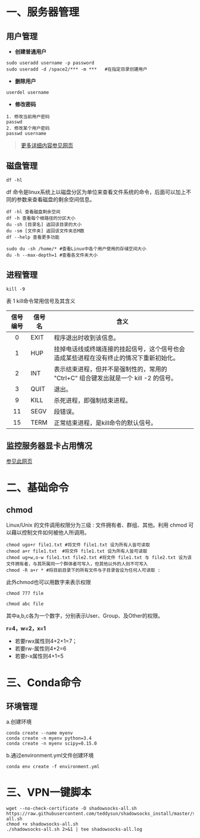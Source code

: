 # 一、服务器管理
## 用户管理
* **创建普通用户**
```shell
sudo useradd username -p password
sudo useradd -d /space2/*** -m ***   #在指定目录创建用户
```
* **删除用户**
```shell
userdel username
```
* **修改密码**
```shell
1. 修改当前用户密码
passwd 
2. 修改某个用户密码
passwd username
```
>[更多详细内容参见网页](https://www.cnblogs.com/pengyunjing/p/8543026.html)

## 磁盘管理
```shell
df -hl
```
df 命令是linux系统上以磁盘分区为单位来查看文件系统的命令，后面可以加上不同的参数来查看磁盘的剩余空间信息。
```shell
df -hl 查看磁盘剩余空间
df -h 查看每个根路径的分区大小
du -sh [目录名] 返回该目录的大小
du -sm [文件夹] 返回该文件夹总M数
df --help 查看更多功能
```
```shell
sudo du -sh /home/* #查看Linux中各个用户使用的存储空间大小
du -h --max-depth=1 #查看各文件夹大小
```
## 进程管理
```shell
kill -9 
```
表 1 kill命令常用信号及其含义    


信号编号|信号名|含义
:-:|-|-|
0|EXIT|程序退出时收到该信息。
1|HUP|挂掉电话线或终端连接的挂起信号，这个信号也会造成某些进程在没有终止的情况下重新初始化。
2|INT|表示结束进程，但并不是强制性的，常用的 "Ctrl+C" 组合键发出就是一个 kill -2 的信号。
3|QUIT|退出。
9|KILL|杀死进程，即强制结束进程。
11|SEGV|段错误。
15|TERM|正常结束进程，是kill命令的默认信号。

## 监控服务器显卡占用情况
[参见此网页](https://github.com/zhangwenxiao/GPU-Manager)

# 二、基础命令
## chmod
Linux/Unix 的文件调用权限分为三级 : 文件拥有者、群组、其他。利用 chmod 可以藉以控制文件如何被他人所调用。
```shell
chmod ugo+r file1.txt #将文件 file1.txt 设为所有人皆可读取
chmod a+r file1.txt  #将文件 file1.txt 设为所有人皆可读取
chmod ug+w,o-w file1.txt file2.txt #将文件 file1.txt 与 file2.txt 设为该文件拥有者，与其所属同一个群体者可写入，但其他以外的人则不可写入
chmod -R a+r * #将目前目录下的所有文件与子目录皆设为任何人可读取 :
```
此外chmod也可以用数字来表示权限
```shell
chmod 777 file
```
```shell
chmod abc file
```
其中a,b,c各为一个数字，分别表示User、Group、及Other的权限。

**r=4，w=2，x=1**
* 若要rwx属性则4+2+1=7；
* 若要rw-属性则4+2=6
* 若要r-x属性则4+1=5



# 三、Conda命令 
## 环境管理

a.创建环境
```shell
conda create --name myenv
conda create -n myenv python=3.4
conda create -n myenv scipy=0.15.0
```  
b.通过environment.yml文件创建环境
```shell
conda env create -f environment.yml
```

# 三、VPN一键脚本
```shell
wget --no-check-certificate -O shadowsocks-all.sh https://raw.githubusercontent.com/teddysun/shadowsocks_install/master/shadowsocks-all.sh
chmod +x shadowsocks-all.sh
./shadowsocks-all.sh 2>&1 | tee shadowsocks-all.log
```